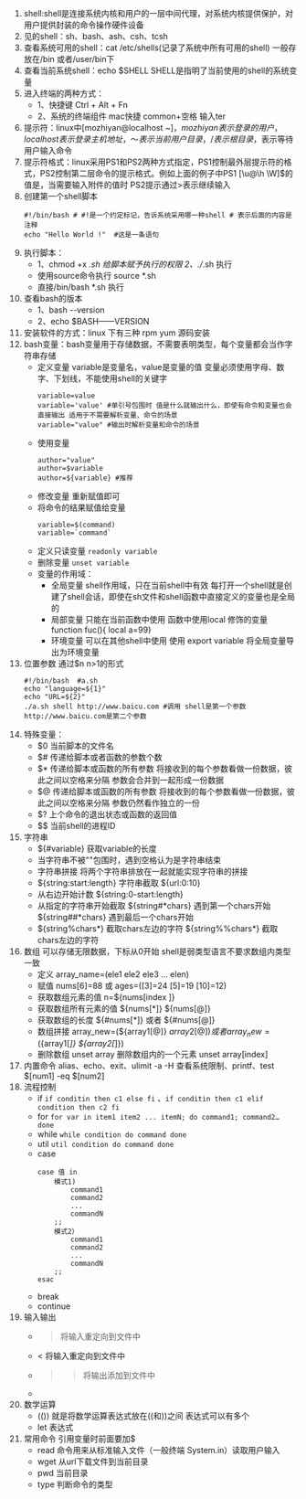 1. shell:shell是连接系统内核和用户的一层中间代理，对系统内核提供保护，对用户提供封装的命令操作硬件设备
2. 见的shell：sh、bash、ash、csh、tcsh
3. 查看系统可用的shell：cat /etc/shells(记录了系统中所有可用的shell) 一般存放在/bin 或者/user/bin下
4. 查看当前系统shell：echo $SHELL SHELL是指明了当前使用的shell的系统变量
5. 进入终端的两种方式：
   * 1、快捷键 Ctrl + Alt + Fn 
   * 2、系统的终端组件 mac快捷 common+空格 输入ter 
6. 提示符：linux中[mozhiyan@localhost ~]$，mozhiyan表示登录的用户，localhost表示登录主机地址，～表示当前用户目录，/表示根目录，$表示等待用户输入命令
7. 提示符格式：linux采用PS1和PS2两种方式指定，PS1控制最外层提示符的格式，PS2控制第二层命令的提示格式。例如上面的例子中PS1 [\u@\h \W]\$的值是，当需要输入附件的值时 PS2提示通过>表示继续输入
8. 创建第一个shell脚本
    ```
    #!/bin/bash # #!是一个约定标记，告诉系统采用哪一种shell # 表示后面的内容是注释
    echo "Hello World !"  #这是一条语句
    ```
9. 执行脚本：
   * 1、chmod +x *.sh 给脚本赋予执行的权限   2、./*.sh 执行       
   * 使用source命令执行  source *.sh
   * 直接/bin/bash *.sh 执行
10. 查看bash的版本
    * 1、bash --version
    * 2、echo $BASH——VERSION
11. 安装软件的方式：linux 下有三种 rpm yum 源码安装 
12. bash变量：bash变量用于存储数据，不需要表明类型，每个变量都会当作字符串存储
    * 定义变量 variable是变量名，value是变量的值  变量必须使用字母、数字、下划线，不能使用shell的关键字
        ```
        variable=value
        variable='value' #单引号包围时 值是什么就输出什么，即使有命令和变量也会直接输出 适用于不需要解析变量、命令的场景
        variable="value" #输出时解析变量和命令的场景
        ```
    * 使用变量
        ```
        author="value"
        author=$variable
        author=${variable} #推荐
        ```
    * 修改变量 重新赋值即可
    * 将命令的结果赋值给变量
        ```
        variable=$(command)
        variable=`command`
        ```
    * 定义只读变量  `readonly variable `
    * 删除变量 `unset variable`
    * 变量的作用域：
      * 全局变量 shell作用域，只在当前shell中有效 每打开一个shell就是创建了shell会话，即使在sh文件和shell函数中直接定义的变量也是全局的
      * 局部变量 只能在当前函数中使用  函数中使用local 修饰的变量 function fuc(){ local a=99}
      * 环境变量 可以在其他shell中使用 使用 export variable 将全局变量导出为环境变量
13. 位置参数 通过$n n>1的形式
    ```
    #!/bin/bash  #a.sh
    echo "language=${1}"
    echo "URL=${2}"
    ./a.sh shell http://www.baicu.com #调用 shell是第一个参数  http://www.baicu.com是第二个参数
    ```
14. 特殊变量：
    * $0 当前脚本的文件名
    * $# 传递给脚本或者函数的参数个数
    * $* 传递给脚本或函数的所有参数 将接收到的每个参数看做一份数据，彼此之间以空格来分隔 参数会合并到一起形成一份数据
    * $@ 传递给脚本或函数的所有参数 将接收到的每个参数看做一份数据，彼此之间以空格来分隔 参数仍然看作独立的一份
    * $? 上个命令的退出状态或函数的返回值
    * $$ 当前shell的进程ID
15. 字符串
    * ${#variable} 获取variable的长度
    * 当字符串不被""包围时，遇到空格认为是字符串结束
    * 字符串拼接 将两个字符串排放在一起就能实现字符串的拼接
    * ${string:start:length} 字符串截取 ${url:0:10} 
    * 从右边开始计数 ${string:0-start:length}
    * 从指定的字符串开始截取 ${string#*chars} 遇到第一个chars开始  ${string##*chars} 遇到最后一个chars开始 
    * ${string%chars*} 截取chars左边的字符 ${string%%chars*} 截取chars左边的字符
16. 数组 可以存储无限数据，下标从0开始 shell是弱类型语言不要求数组内类型一致
    * 定义 array_name=(ele1  ele2  ele3 ... elen) 
    * 赋值 nums[6]=88 或 ages=([3]=24 [5]=19 [10]=12)
    * 获取数组元素的值 n=${nums[index ]}
    * 获取数组所有元素的值 ${nums[*]} ${nums[@]}
    * 获取数组的长度 ${#nums[*]} 或者 ${#nums[@]}
    * 数组拼接 array_new=(${array1[@]}  ${array2[@]}) 或者array_new=(${array1[*]}  ${array2[*]})
    * 删除数组 unset array   删除数组内的一个元素 unset array[index]
17. 内置命令 alias、echo、exit、ulimit -a -H 查看系统限制、printf、test $[num1] -eq $[num2]
18. 流程控制
    * if `if conditin then c1 else fi` 、`if conditin then c1 elif condition then c2 fi`
    * for `for var in item1 item2 ... itemN; do command1; command2… done`
    * while `while condition do command done`
    * util  `util condition do command done`
    * case
        ```
        case 值 in
            模式1)
                command1
                command2
                ...
                commandN
            ;;
            模式2）
                command1
                command2
                ...
                commandN
            ;;
        esac
        ```
    * break
    * continue
19. 输入输出
    * > 将输入重定向到文件中
    * < 将输入重定向到文件中
    * >> 将输出添加到文件中
    * 
20. 数学运算
    * (()) 就是将数学运算表达式放在((和))之间 表达式可以有多个
    * let 表达式
21. 常用命令 引用变量时前面要加$
    * read 命令用来从标准输入文件（一般终端 System.in）读取用户输入
    * wget 从url下载文件到当前目录
    * pwd 当前目录
    * type 判断命令的类型
